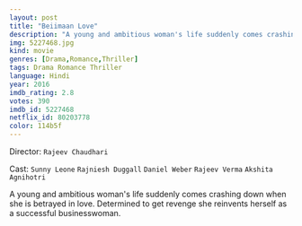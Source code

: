 ```yaml
---
layout: post
title: "Beiimaan Love"
description: "A young and ambitious woman's life suddenly comes crashing down when she is betrayed in love. Determined to get revenge she reinvents herself as a successful businesswoman..."
img: 5227468.jpg
kind: movie
genres: [Drama,Romance,Thriller]
tags: Drama Romance Thriller 
language: Hindi
year: 2016
imdb_rating: 2.8
votes: 390
imdb_id: 5227468
netflix_id: 80203778
color: 114b5f
---
```

Director: `Rajeev Chaudhari`  

Cast: `Sunny Leone` `Rajniesh Duggall` `Daniel Weber` `Rajeev Verma` `Akshita Agnihotri` 

A young and ambitious woman's life suddenly comes crashing down when she is betrayed in love. Determined to get revenge she reinvents herself as a successful businesswoman.